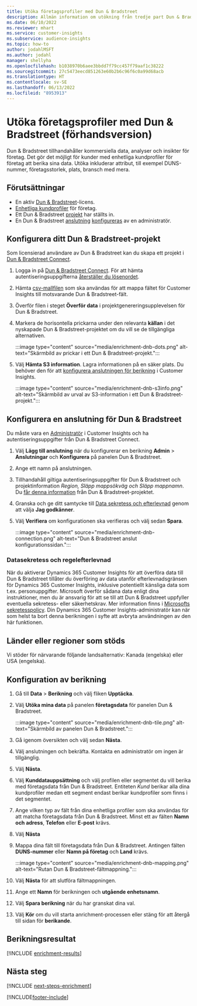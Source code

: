 ```yaml
---
title: Utöka företagsprofiler med Dun & Bradstreet
description: Allmän information om utökning från tredje part Dun & Bradstreet.
ms.date: 06/10/2022
ms.reviewer: mhart
ms.service: customer-insights
ms.subservice: audience-insights
ms.topic: how-to
author: jodahlMSFT
ms.author: jodahl
manager: shellyha
ms.openlocfilehash: b1038970b6aee3bbdd7f79cc457f79aaf1c38222
ms.sourcegitcommit: 27c5473eecd851263e60b2b6c96f6c0a99d68acb
ms.translationtype: HT
ms.contentlocale: sv-SE
ms.lasthandoff: 06/13/2022
ms.locfileid: "8953913"
---
```

# <a name="enrichment-of-company-profiles-with-dun--bradstreet-preview"></a>Utöka företagsprofiler med Dun & Bradstreet (förhandsversion)

Dun & Bradstreet tillhandahåller kommersiella data, analyser och insikter för företag. Det gör det möjligt för kunder med enhetliga kundprofiler för företag att berika sina data. Utöka inkluderar attribut, till exempel DUNS-nummer, företagsstorlek, plats, bransch med mera.

## <a name="prerequisites"></a>Förutsättningar

- En aktiv [Dun & Bradstreet](https://www.dnb.com/marketing/media/give-your-data-a-boost.html?source=microsoft_audience_insights)-licens.
- [Enhetliga kundprofiler](customer-profiles.md) för företag.
- Ett Dun & Bradstreet [projekt](#set-up-your-dun--bradstreet-project) har ställts in.
- En Dun & Bradstreet [anslutning](connections.md) [konfigureras](#configure-a-connection-for-dun--bradstreet) av en administratör.

## <a name="set-up-your-dun--bradstreet-project"></a>Konfigurera ditt Dun & Bradstreet-projekt

Som licensierad användare av Dun & Bradstreet kan du skapa ett projekt i [Dun & Bradstreet Connect](https://connect.dnb.com?lead_source=microsoft_audienceinsights).

1. Logga in på [Dun & Bradstreet Connect](https://connect.dnb.com?lead_source=microsoft_audienceinsights). För att hämta autentiseringsuppgifterna [återställer du lösenordet](https://sso.dnb.com/signin/forgot-password?lead_source=microsoft_audienceinsights).

1. Hämta [csv-mallfilen](https://c360devenrichment.blob.core.windows.net/mapping/DnBCIdatamapping.csv) som ska användas för att mappa fältet för Customer Insights till motsvarande Dun & Bradstreet-fält.

1. Överför filen i steget **Överför data** i projektgenereringsupplevelsen för Dun & Bradstreet.

1. Markera de horisontella prickarna under den relevanta **källan** i det nyskapade Dun & Bradstreet-projektet om du vill se de tillgängliga alternativen.

   :::image type="content" source="media/enrichment-dnb-dots.png" alt-text="Skärmbild av prickar i ett Dun & Bradstreet-projekt.":::

1. Välj **Hämta S3 information**. Lagra informationen på en säker plats. Du behöver den för att [konfigurera anslutningen för berikning](#configure-a-connection-for-dun--bradstreet) i Customer Insights.

   :::image type="content" source="media/enrichment-dnb-s3info.png" alt-text="Skärmbild av urval av S3-information i ett Dun & Bradstreet-projekt.":::

## <a name="configure-a-connection-for-dun--bradstreet"></a>Konfigurera en anslutning för Dun & Bradstreet

Du måste vara en [Administratör](permissions.md#admin) i Customer Insights och ha autentiseringsuppgifter från Dun & Bradstreet Connect.

1. Välj **Lägg till anslutning** när du konfigurerar en berikning **Admin** > **Anslutningar** och **Konfigurera** på panelen Dun & Bradstreet.

1. Ange ett namn på anslutningen.

1. Tillhandahåll giltiga autentiseringsuppgifter för Dun & Bradstreet och projektinformation *Region, Släpp mappsökväg och Släpp mappnamn*. Du [får denna information](#set-up-your-dun--bradstreet-project) från Dun & Bradstreet-projektet.

1. Granska och ge ditt samtycke till [Data sekretess och efterlevnad](#data-privacy-and-compliance) genom att välja **Jag godkänner**.

1. Välj **Verifiera** om konfigurationen ska verifieras och välj sedan **Spara**.

   :::image type="content" source="media/enrichment-dnb-connection.png" alt-text="Dun & Bradstreet anslut konfigurationssidan.":::

### <a name="data-privacy-and-compliance"></a>Datasekretess och regelefterlevnad

När du aktiverar Dynamics 365 Customer Insights för att överföra data till Dun & Bradstreet tillåter du överföring av data utanför efterlevnadsgränsen för Dynamics 365 Customer Insights, inklusive potentiellt känsliga data som t.ex. personuppgifter. Microsoft överför sådana data enligt dina instruktioner, men du är ansvarig för att se till att Dun & Bradstreet uppfyller eventuella sekretess- eller säkerhetskrav. Mer information finns i [Microsofts sekretesspolicy](https://go.microsoft.com/fwlink/?linkid=396732).
Din Dynamics 365 Customer Insights-administratör kan när som helst ta bort denna berikningen i syfte att avbryta användningen av den här funktionen.

## <a name="supported-countries-or-regions"></a>Länder eller regioner som stöds

Vi stöder för närvarande följande landsalternativ: Kanada (engelska) eller USA (engelska).

## <a name="configure-the-enrichment"></a>Konfiguration av berikning

1. Gå till **Data** > **Berikning** och välj fliken **Upptäcka**.

1. Välj **Utöka mina data** på panelen **företagsdata** för panelen Dun & Bradstreet.

   :::image type="content" source="media/enrichment-dnb-tile.png" alt-text="Skärmbild av panelen Dun & Bradstreet.":::

1. Gå igenom översikten och välj sedan **Nästa**.

1. Välj anslutningen och bekräfta. Kontakta en administratör om ingen är tillgänglig.

1. Välj **Nästa**.

1. Välj **Kunddatauppsättning** och välj profilen eller segmentet du vill berika med företagsdata från Dun & Bradstreet. Entiteten *Kund* berikar alla dina kundprofiler medan ett segment endast berikar kundprofiler som finns i det segmentet.

1. Ange vilken typ av fält från dina enhetliga profiler som ska användas för att matcha företagsdata från Dun & Bradstreet. Minst ett av fälten **Namn och adress**, **Telefon** eller **E-post** krävs.

1. Välj **Nästa**

1. Mappa dina fält till företagsdata från Dun & Bradstreet. Antingen fälten **DUNS-nummer** eller **Namn på företag** och **Land** krävs.

      :::image type="content" source="media/enrichment-dnb-mapping.png" alt-text="Rutan Dun & Bradstreet-fältmappning.":::

1. Välj **Nästa** för att slutföra fältmappningen.

1. Ange ett **Namn** för berikningen och **utgående enhetsnamn**.

1. Välj **Spara berikning** när du har granskat dina val.

1. Välj **Kör** om du vill starta anrichment-processen eller stäng för att återgå till sidan för **berikande**.

## <a name="enrichment-results"></a>Berikningsresultat

[!INCLUDE [enrichment-results](includes/enrichment-results.md)]

## <a name="next-steps"></a>Nästa steg

[!INCLUDE [next-steps-enrichment](includes/next-steps-enrichment.md)]

[!INCLUDE[footer-include](includes/footer-banner.md)]
